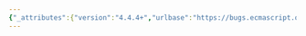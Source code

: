 ```yaml
---
{"_attributes":{"version":"4.4.4+","urlbase":"https://bugs.ecmascript.org/","maintainer":"dherman@mozilla.com"},"bug":{"bug_id":111,"creation_ts":"2011-06-21 13:27:00 -0700","short_desc":"Step 9.a in string.prototype.splice incorrect.","delta_ts":"2014-12-06 20:52:46 -0800","product":"ECMA-262, Editions 5 and 5.1","component":"technical content","version":"Edition 5","rep_platform":"PC","op_sys":"Windows","bug_status":"RESOLVED","resolution":"FIXED","bug_severity":"enhancement","everconfirmed":true,"reporter":{"uid":"otac0n","name":"John Gietzen"},"assigned_to":{"uid":"allen","name":"Allen Wirfs-Brock"},"cc":"chainesearle","long_desc":[{"commentid":238,"comment_count":0,"who":{"uid":"otac0n","name":"John Gietzen"},"bug_when":"2011-06-21 13:27:39 -0700","thetext":"Step 9.a of Section 15.4.4.12 of the current version of ECMA-262 specifies the following:\n\nLet from be ToString(relativeStart+k).\n\nWhereas, the method's description implies that the actual definition should be:\n\nLet from be ToString(actualStart+k)."},{"commentid":289,"comment_count":1,"who":{"uid":"allen","name":"Allen Wirfs-Brock"},"bug_when":"2011-07-13 16:05:36 -0700","thetext":"this is corrected in 5.1"}]}}
---
```

